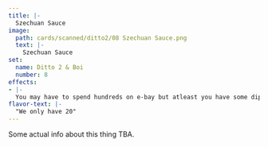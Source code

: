 ```yaml
---
title: |-
  Szechuan Sauce
image: 
  path: cards/scanned/ditto2/08 Szechuan Sauce.png
  text: |-
    Szechuan Sauce
set:
  name: Ditto 2 & Boi
  number: 8
effects: 
- |-
  You may have to spend hundreds on e-bay but atleast you have some dip now.
flavor-text: |-
  "We only have 20"
---
```

Some actual info about this thing TBA.
